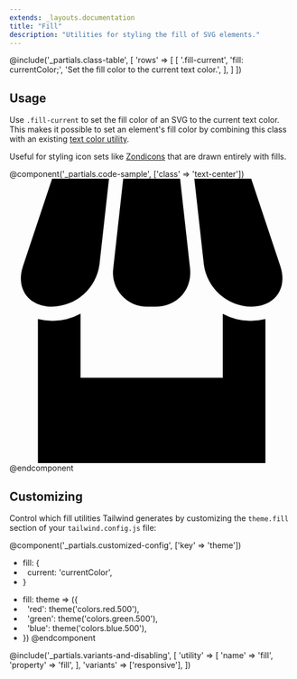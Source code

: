 ```yaml
---
extends: _layouts.documentation
title: "Fill"
description: "Utilities for styling the fill of SVG elements."
---
```


@include('_partials.class-table', [
  'rows' => [
    [
      '.fill-current',
      'fill: currentColor;',
      'Set the fill color to the current text color.',
    ],
  ]
])

## Usage

Use `.fill-current` to set the fill color of an SVG to the current text color. This makes it possible to set an element's fill color by combining this class with an existing [text color utility](/docs/text-color).

Useful for styling icon sets like [Zondicons](http://www.zondicons.com/) that are drawn entirely with fills.

@component('_partials.code-sample', ['class' => 'text-center'])
<svg class="fill-current text-teal-500 inline-block h-12 w-12" xmlns="http://www.w3.org/2000/svg" viewBox="0 0 20 20">
  <path d="M18 9.87V20H2V9.87a4.25 4.25 0 0 0 3-.38V14h10V9.5a4.26 4.26 0 0 0 3 .37zM3 0h4l-.67 6.03A3.43 3.43 0 0 1 3 9C1.34 9 .42 7.73.95 6.15L3 0zm5 0h4l.7 6.3c.17 1.5-.91 2.7-2.42 2.7h-.56A2.38 2.38 0 0 1 7.3 6.3L8 0zm5 0h4l2.05 6.15C19.58 7.73 18.65 9 17 9a3.42 3.42 0 0 1-3.33-2.97L13 0z"/>
</svg>
@endcomponent

## Customizing

Control which fill utilities Tailwind generates by customizing the `theme.fill` section of your `tailwind.config.js` file:

@component('_partials.customized-config', ['key' => 'theme'])
- fill: {
- &nbsp;&nbsp;current: 'currentColor',
- }
+ fill: theme => ({
+ &nbsp;&nbsp;'red': theme('colors.red.500'),
+ &nbsp;&nbsp;'green': theme('colors.green.500'),
+ &nbsp;&nbsp;'blue': theme('colors.blue.500'),
+ })
@endcomponent

@include('_partials.variants-and-disabling', [
    'utility' => [
        'name' => 'fill',
        'property' => 'fill',
    ],
    'variants' => ['responsive'],
])
